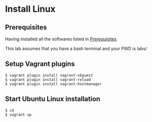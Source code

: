 # Install Linux 

## Prerequisites

Having installed all the softwares listed in [Prerequisites](../00-Prerequisites/README.md).

This lab assumes that you have a bash terminal and your PWD is labs/


## Setup Vagrant plugins

```console
$ vagrant plugin install vagrant-vbguest
$ vagrant plugin install vagrant-reload
$ vagrant plugin install vagrant-hostmanager
```

## Start Ubuntu Linux installation

```console
$ cd 
$ vagrant up
```


